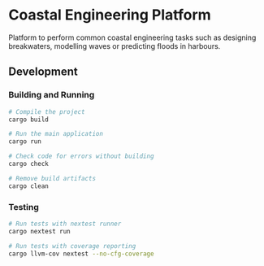 # Coastal Engineering Platform

Platform to perform common coastal engineering tasks such as designing breakwaters, modelling waves or predicting floods in harbours.

## Development

### Building and Running

```bash
# Compile the project
cargo build

# Run the main application
cargo run

# Check code for errors without building
cargo check

# Remove build artifacts
cargo clean
```

### Testing

```bash
# Run tests with nextest runner
cargo nextest run

# Run tests with coverage reporting
cargo llvm-cov nextest --no-cfg-coverage
```
